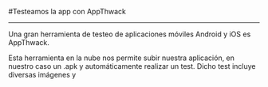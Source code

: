 #Testeamos la app con AppThwack
- - - 

Una gran herramienta de testeo de aplicaciones móviles Android y iOS es AppThwack.

Esta herramienta en la nube nos permite subir nuestra aplicación, en nuestro caso un .apk y automáticamente realizar un test. Dicho test incluye diversas imágenes y
